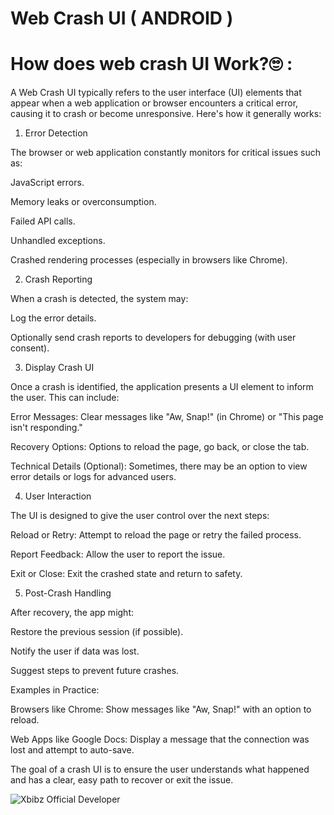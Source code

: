 # Web Crash UI ( ANDROID )

# How does web crash UI Work?🙄 : 

A Web Crash UI typically refers to the user interface (UI) elements that appear when a web application or browser encounters a critical error, causing it to crash or become unresponsive. Here's how it generally works:

1. Error Detection

The browser or web application constantly monitors for critical issues such as:

JavaScript errors.

Memory leaks or overconsumption.

Failed API calls.

Unhandled exceptions.

Crashed rendering processes (especially in browsers like Chrome).


2. Crash Reporting

When a crash is detected, the system may:

Log the error details.

Optionally send crash reports to developers for debugging (with user consent).


3. Display Crash UI

Once a crash is identified, the application presents a UI element to inform the user. This can include:

Error Messages: Clear messages like "Aw, Snap!" (in Chrome) or "This page isn't responding."

Recovery Options: Options to reload the page, go back, or close the tab.

Technical Details (Optional): Sometimes, there may be an option to view error details or logs for advanced users.


4. User Interaction

The UI is designed to give the user control over the next steps:

Reload or Retry: Attempt to reload the page or retry the failed process.

Report Feedback: Allow the user to report the issue.

Exit or Close: Exit the crashed state and return to safety.


5. Post-Crash Handling

After recovery, the app might:

Restore the previous session (if possible).

Notify the user if data was lost.

Suggest steps to prevent future crashes.


Examples in Practice:

Browsers like Chrome: Show messages like "Aw, Snap!" with an option to reload.

Web Apps like Google Docs: Display a message that the connection was lost and attempt to auto-save.


The goal of a crash UI is to ensure the user understands what happened and has a clear, easy path to recover or exit the issue.



![Xbibz Official Developer](https://github.com/user-attachments/assets/27374d22-0430-4bbd-bbcc-4291903e09ff)

